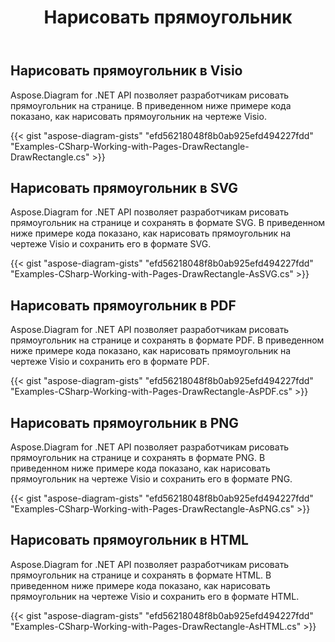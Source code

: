 ﻿---
title: Нарисовать прямоугольник
type: docs
weight: 10
url: /ru/net/drawing/draw-rectangle
description: В этом разделе объясняется, как нарисовать прямоугольник на странице visio с помощью Aspose.Diagram. Поддержка использования C# для рисования прямоугольника и сохранения в форматах pdf, svg, html, image, xps и других форматах.
---
## **Нарисовать прямоугольник в Visio**
Aspose.Diagram for .NET API позволяет разработчикам рисовать прямоугольник на странице. В приведенном ниже примере кода показано, как нарисовать прямоугольник на чертеже Visio.

{{< gist "aspose-diagram-gists" "efd56218048f8b0ab925efd494227fdd" "Examples-CSharp-Working-with-Pages-DrawRectangle-DrawRectangle.cs" >}}

## **Нарисовать прямоугольник в SVG**
Aspose.Diagram for .NET API позволяет разработчикам рисовать прямоугольник на странице и сохранять в формате SVG. В приведенном ниже примере кода показано, как нарисовать прямоугольник на чертеже Visio и сохранить его в формате SVG.

{{< gist "aspose-diagram-gists" "efd56218048f8b0ab925efd494227fdd" "Examples-CSharp-Working-with-Pages-DrawRectangle-AsSVG.cs" >}}

## **Нарисовать прямоугольник в PDF**
Aspose.Diagram for .NET API позволяет разработчикам рисовать прямоугольник на странице и сохранять в формате PDF. В приведенном ниже примере кода показано, как нарисовать прямоугольник на чертеже Visio и сохранить его в формате PDF.

{{< gist "aspose-diagram-gists" "efd56218048f8b0ab925efd494227fdd" "Examples-CSharp-Working-with-Pages-DrawRectangle-AsPDF.cs" >}}

## **Нарисовать прямоугольник в PNG**
Aspose.Diagram for .NET API позволяет разработчикам рисовать прямоугольник на странице и сохранять в формате PNG. В приведенном ниже примере кода показано, как нарисовать прямоугольник на чертеже Visio и сохранить его в формате PNG.

{{< gist "aspose-diagram-gists" "efd56218048f8b0ab925efd494227fdd" "Examples-CSharp-Working-with-Pages-DrawRectangle-AsPNG.cs" >}}

## **Нарисовать прямоугольник в HTML**
Aspose.Diagram for .NET API позволяет разработчикам рисовать прямоугольник на странице и сохранять в формате HTML. В приведенном ниже примере кода показано, как нарисовать прямоугольник на чертеже Visio и сохранить его в формате HTML.

{{< gist "aspose-diagram-gists" "efd56218048f8b0ab925efd494227fdd" "Examples-CSharp-Working-with-Pages-DrawRectangle-AsHTML.cs" >}}
